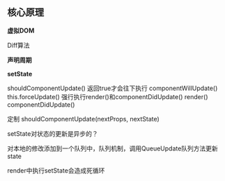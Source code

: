 ## 核心原理

**虚拟DOM**

Diff算法

**声明周期**



**setState**

shouldComponentUpdate() 返回true才会往下执行
componentWillUpdate()  this.forceUpdate() 强行执行render()和componentDidUpdate()
render()
componentDidUpdate()

定制 shouldComponentUpdate(nextProps, nextState)


setState对状态的更新是异步的？

对本地的修改添加到一个队列中，队列机制，调用QueueUpdate队列方法更新state

render中执行setState会造成死循环